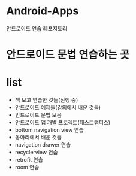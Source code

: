 # Android-Apps
안드로이드 연습 레포지토리

<h1>안드로이드 문법 연습하는 곳</h1>

# list
<ul>
  <li>책 보고 연습한 것들(진행 중)</li>
  <li>안드로이드 예제들(강의에서 배운 것들)</li>
  <li>안드로이드 문법 모음</li>
  <li>안드로이드 앱 개발 프로젝트(패스트캠퍼스)</li>
  <li>bottom navigation view 연습</li>
  <li>동아리에서 배운 것들</li>
  <li>navigation drawer 연습</li>
  <li>recyclerview 연습</li>
  <li>retrofit 연습</li>
  <li>room 연습</li>
</ul>

